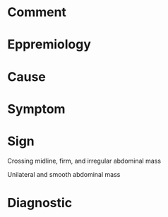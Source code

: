 # Comment

# Eppremiology

# Cause

# Symptom

# Sign

Crossing midline, firm, and irregular abdominal mass

Unilateral and smooth abdominal mass

# Diagnostic
